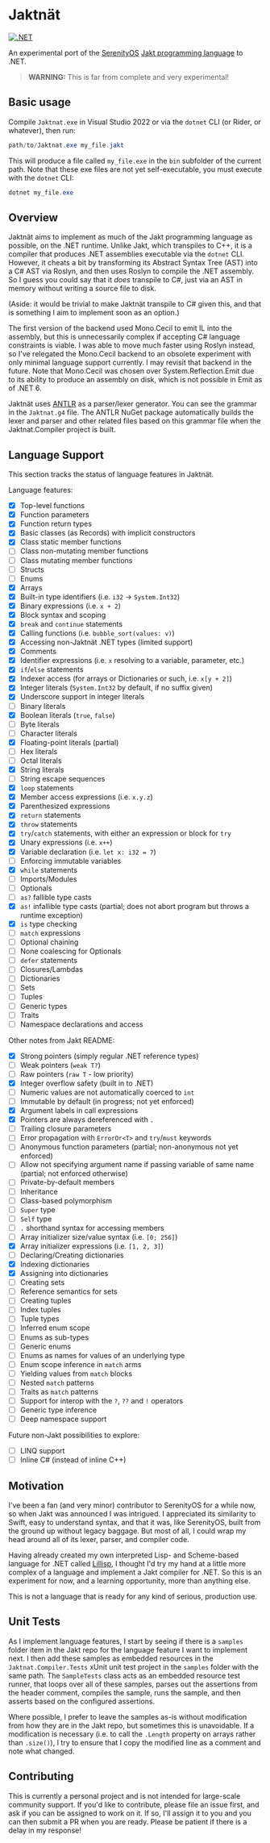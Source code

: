 # Jaktnät

[![.NET](https://github.com/paulirwin/jaktnat/actions/workflows/dotnet.yml/badge.svg)](https://github.com/paulirwin/jaktnat/actions/workflows/dotnet.yml)

An experimental port of the [SerenityOS](https://www.serenityos.org/) [Jakt programming language](https://github.com/SerenityOS/jakt) to .NET.

> **WARNING:** This is far from complete and very experimental!

## Basic usage

Compile `Jaktnat.exe` in Visual Studio 2022 or via the `dotnet` CLI (or Rider, or whatever), then run:

```PowerShell
path/to/Jaktnat.exe my_file.jakt
```

This will produce a file called `my_file.exe` in the `bin` subfolder of the current path. 
Note that these exe files are not yet self-executable, you must execute with the `dotnet` CLI:

```PowerShell
dotnet my_file.exe
```

## Overview

Jaktnät aims to implement as much of the Jakt programming language as possible, on the .NET runtime.
Unlike Jakt, which transpiles to C++, it is a compiler that produces .NET assemblies executable via the `dotnet` CLI.
However, it cheats a bit by transforming its Abstract Syntax Tree (AST) into a C# AST via Roslyn, and then uses Roslyn to compile the .NET assembly.
So I guess you could say that it *does* transpile to C#, just via an AST in memory without writing a source file to disk.

(Aside: it would be trivial to make Jaktnät transpile to C# given this, and that is something I aim to implement soon as an option.)

The first version of the backend used Mono.Cecil to emit IL into the assembly, but this is unnecessarily complex if accepting C# language constraints is viable. 
I was able to move much faster using Roslyn instead, so I've relegated the Mono.Cecil backend to an obsolete experiment with only minimal language support currently.
I may revisit that backend in the future.
Note that Mono.Cecil was chosen over System.Reflection.Emit due to its ability to produce an assembly on disk, which is not possible in Emit as of .NET 6.

Jaktnät uses [ANTLR](https://www.antlr.org/) as a parser/lexer generator.
You can see the grammar in the `Jaktnat.g4` file. 
The ANTLR NuGet package automatically builds the lexer and parser and other related files based on this grammar file when the Jaktnat.Compiler project is built.

## Language Support

This section tracks the status of language features in Jaktnät.

Language features:

- [X] Top-level functions
- [X] Function parameters
- [X] Function return types
- [X] Basic classes (as Records) with implicit constructors
- [X] Class static member functions
- [ ] Class non-mutating member functions
- [ ] Class mutating member functions
- [ ] Structs
- [ ] Enums
- [X] Arrays
- [X] Built-in type identifiers (i.e. `i32` -> `System.Int32`)
- [X] Binary expressions (i.e. `x + 2`)
- [X] Block syntax and scoping
- [X] `break` and `continue` statements
- [X] Calling functions (i.e. `bubble_sort(values: v)`)
- [X] Accessing non-Jaktnät .NET types (limited support)
- [X] Comments
- [X] Identifier expressions (i.e. `x` resolving to a variable, parameter, etc.)
- [X] `if`/`else` statements
- [X] Indexer access (for arrays or Dictionaries or such, i.e. `x[y + 2]`)
- [X] Integer literals (`System.Int32` by default, if no suffix given)
- [X] Underscore support in integer literals
- [ ] Binary literals
- [X] Boolean literals (`true`, `false`)
- [ ] Byte literals
- [ ] Character literals
- [X] Floating-point literals (partial)
- [ ] Hex literals
- [ ] Octal literals
- [X] String literals
- [ ] String escape sequences
- [X] `loop` statements
- [X] Member access expressions (i.e. `x.y.z`)
- [X] Parenthesized expressions
- [X] `return` statements
- [X] `throw` statements
- [X] `try`/`catch` statements, with either an expression or block for `try`
- [X] Unary expressions (i.e. `x++`)
- [X] Variable declaration (i.e. `let x: i32 = 7`)
- [ ] Enforcing immutable variables
- [X] `while` statements
- [ ] Imports/Modules
- [ ] Optionals
- [ ] `as?` fallible type casts
- [X] `as!` infallible type casts (partial; does not abort program but throws a runtime exception)
- [X] `is` type checking
- [ ] `match` expressions
- [ ] Optional chaining
- [ ] None coalescing for Optionals
- [ ] `defer` statements
- [ ] Closures/Lambdas
- [ ] Dictionaries
- [ ] Sets
- [ ] Tuples
- [ ] Generic types
- [ ] Traits
- [ ] Namespace declarations and access

Other notes from Jakt README:

- [X] Strong pointers (simply regular .NET reference types)
- [ ] Weak pointers (`weak T?`)
- [ ] Raw pointers (`raw T` - low priority)
- [X] Integer overflow safety (built in to .NET)
- [ ] Numeric values are not automatically coerced to `int`
- [ ] Immutable by default (in progress; not yet enforced)
- [X] Argument labels in call expressions
- [X] Pointers are always dereferenced with `.`
- [ ] Trailing closure parameters
- [ ] Error propagation with `ErrorOr<T>` and `try`/`must` keywords
- [ ] Anonymous function parameters (partial; non-anonymous not yet enforced)
- [ ] Allow not specifying argument name if passing variable of same name (partial; not enforced otherwise)
- [ ] Private-by-default members
- [ ] Inheritance
- [ ] Class-based polymorphism
- [ ] `Super` type
- [ ] `Self` type
- [ ] `.` shorthand syntax for accessing members
- [ ] Array initializer size/value syntax (i.e. `[0; 256]`)
- [X] Array initializer expressions (i.e. `[1, 2, 3]`)
- [ ] Declaring/Creating dictionaries
- [X] Indexing dictionaries
- [X] Assigning into dictionaries
- [ ] Creating sets
- [ ] Reference semantics for sets
- [ ] Creating tuples
- [ ] Index tuples
- [ ] Tuple types
- [ ] Inferred enum scope
- [ ] Enums as sub-types
- [ ] Generic enums
- [ ] Enums as names for values of an underlying type
- [ ] Enum scope inference in `match` arms
- [ ] Yielding values from `match` blocks
- [ ] Nested `match` patterns
- [ ] Traits as `match` patterns
- [ ] Support for interop with the `?`, `??` and `!` operators
- [ ] Generic type inference
- [ ] Deep namespace support

Future non-Jakt possibilities to explore:
- [ ] LINQ support
- [ ] Inline C# (instead of inline C++)

## Motivation

I've been a fan (and very minor) contributor to SerenityOS for a while now, so when Jakt was announced I was intrigued.
I appreciated its similarity to Swift, easy to understand syntax, and that it was, like SerenityOS, built from the ground up without legacy baggage.
But most of all, I could wrap my head around all of its lexer, parser, and compiler code. 

Having already created my own interpreted Lisp- and Scheme-based language for .NET called [Lillisp](https://github.com/paulirwin/lillisp), 
I thought I'd try my hand at a little more complex of a language and implement a Jakt compiler for .NET. 
So this is an experiment for now, and a learning opportunity, more than anything else.

This is not a language that is ready for any kind of serious, production use.

## Unit Tests

As I implement language features, I start by seeing if there is a `samples` folder item in the Jakt repo for the language feature I want to implement next.
I then add these samples as embedded resources in the `Jaktnat.Compiler.Tests` xUnit unit test project in the `samples` folder with the same path.
The `SampleTests` class acts as an embedded resource test runner, that loops over all of these samples, parses out the assertions from the header comment,
compiles the sample, runs the sample, and then asserts based on the configured assertions.

Where possible, I prefer to leave the samples as-is without modification from how they are in the Jakt repo, but sometimes this is unavoidable.
If a modification is necessary (i.e. to call the `.Length` property on arrays rather than `.size()`), I try to ensure that I copy the modified line as a comment 
and note what changed.

## Contributing

This is currently a personal project and is not intended for large-scale community support.
If you'd like to contribute, please file an issue first, and ask if you can be assigned to work on it. 
If so, I'll assign it to you and you can then submit a PR when you are ready.
Please be patient if there is a delay in my response!
